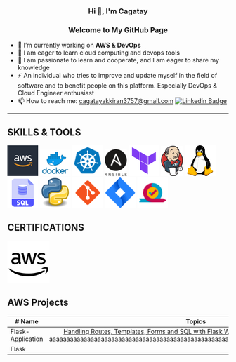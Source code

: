 <h3 align="center">Hi 👋, I'm Cagatay</h3>
<h3 align="center">Welcome to My GitHub Page</h3>

- 🔭 I’m currently working on **AWS & DevOps**
- 🌱 I am eager to learn cloud computing and devops tools
- 💬 I am passionate to learn and cooperate, and I am eager to share my knowledge
- ⚡ An individual who tries to improve and update myself in the field of software and to benefit people on this platform. Especially DevOps & Cloud Engineer enthusiast
- 📫 How to reach me: cagatayakkiran3757@gmail.com
[![Linkedin Badge](https://img.shields.io/badge/-Linkedin-757575?style=flat-quare&labelColor=757575&logo=Linkedin&logoColor=white&link=link)](https://www.linkedin.com/in/m-cagatay-akkiran-6561a323b/) 

<hr>

## SKILLS & TOOLS
<img src="./images/aws.jpg" alt="Aws" style="width:70px;"/> <img src="./images/docker.png" alt="Docker" style="width:70px;"/> <img src="./images/kubernetes.png" alt="Kubernetes" style="width:70px;"/> <img src="./images/ansible.png" alt="Ansible" style="width:50px;"/> <img src="./images/terraform.png" alt="Terraform" style="width:70px;"/> <img src="./images/jenkins.png" alt="Jenkins" style="width:50px;"/> <img src="./images/linux.png" alt="Linux" style="width:70px;"/> <img src="./images/sql.png" alt="Sql" style="width:70px;"/> <img src="./images/python.png" alt="Python" style="width:70px;"/> <img src="./images/git.png" alt="Git" style="width:70px;"/> <img src="./images/jira.png" alt="Jira" style="width:70px;"/> <img src="./images/agile.png" alt="java" style="width:70px;"/>

## CERTIFICATIONS


<a href="https://www.udemy.com/certificate/UC-fac375e5-5c34-48c3-abea-d1fb486d4068/" target="_blank">![AWS](./images/aws2.png)</a>

</a>

## AWS Projects
| # Name                  |                                                    Topics                                                                                 |
| ----------------------- | :---------------------------------------------------------------------------------------------------------------------------------------: |
| Flask-Application       |[Handling Routes, Templates, Forms and SQL with Flask Web Application](https://github.com/cagatayakk/AWS_Projects/tree/main/Flask)   aaaaaaaaaaaaaaaa     aaaaaaaaaaaaaaaaaaaaaaaaaaaaaaaaaaaaaaaaaaaaaaaaaaaaaaaaaaaaaaaaaaaaaaaaaaaaaaaaaaaaa                               |
|Flask                    |

